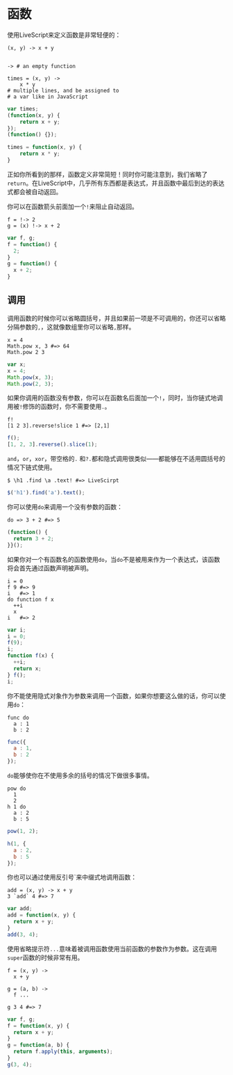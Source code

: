 # 函数

使用LiveScript来定义函数是非常轻便的：

``` livescript
(x, y) -> x + y


-> # an empty function

times = (x, y) ->
    x * y
# multiple lines, and be assigned to
# a var like in JavaScript
```

``` javascript
var times;
(function(x, y) {
    return x + y;
});
(function() {});

times = function(x, y) {
    return x * y;
}
```

正如你所看到的那样，函数定义非常简短！同时你可能注意到，我们省略了 `return`。在LiveScript中，几乎所有东西都是表达式，并且函数中最后到达的表达式都会被自动返回。

你可以在函数箭头前面加一个`!`来阻止自动返回。

``` livescript
f = !-> 2
g = (x) !-> x + 2
```

``` javascript
var f, g;
f = function() {
  2;
}
g = function() {
  x + 2;
}
```

## 调用

调用函数的时候你可以省略圆括号，并且如果前一项是不可调用的，你还可以省略分隔参数的`,`，这就像数组里你可以省略`,`那样。

``` livescript
x = 4
Math.pow x, 3 #=> 64
Math.pow 2 3
```

``` javascript
var x;
x = 4;
Math.pow(x, 3);
Math.pow(2, 3);
```

如果你调用的函数没有参数，你可以在函数名后面加一个`!`，同时，当你链式地调用被`!`修饰的函数时，你不需要使用`.`。

``` livescript
f!
[1 2 3].reverse!slice 1 #=> [2,1]
```

``` javascript
f();
[1, 2, 3].reverse().slice(1);
```

`and`，`or`，`xor`，带空格的`.` 和`?.`都和隐式调用很类似——都能够在不适用圆括号的情况下链式使用。

``` livescript
$ \h1 .find \a .text! #=> LiveScirpt
```

``` javascript
$('h1').find('a').text();
```

你可以使用`do`来调用一个没有参数的函数：

``` livescript
do => 3 + 2 #=> 5
```

``` javascript
(function() {
  return 3 + 2;
}}();
```

如果你对一个有函数名的函数使用`do`，当`do`不是被用来作为一个表达式，该函数将会首先通过函数声明被声明。

``` livescript
i = 0
f 9 #=> 9
i   #=> 1
do function f x
  ++i
  x
i   #=> 2 
```

``` javascript
var i;
i = 0;
f(9);
i;
function f(x) {
  ++i;
  return x;
} f();
i;
```

你不能使用隐式对象作为参数来调用一个函数，如果你想要这么做的话，你可以使用`do`：
``` livescript
func do
  a : 1
  b : 2
```

``` javascript
func({
  a : 1,
  b : 2
});
```

`do`能够使你在不使用多余的括号的情况下做很多事情。

``` livescript
pow do
  1
  2
h 1 do
  a : 2
  b : 5
```

``` javascript
pow(1, 2);

h(1, {
  a : 2,
  b : 5
});
```

你也可以通过使用反引号\`来中缀式地调用函数：

``` livescript
add = (x, y) -> x + y
3 `add` 4 #=> 7
```

``` javascript
var add;
add = function(x, y) {
  return x + y;
}
add(3, 4);
```

使用省略提示符`...`意味着被调用函数使用当前函数的参数作为参数。这在调用`super`函数的时候非常有用。

``` livescript
f = (x, y) ->
  x + y

g = (a, b) ->
  f ...

g 3 4 #=> 7
```

``` javascript
var f, g;
f = function(x, y) {
  return x + y;
}
g = function(a, b) {
  return f.apply(this, arguments);
}
g(3, 4);
```